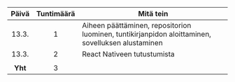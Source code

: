 Päivä | Tuntimäärä | Mitä tein
:---: | :---: | ---
13.3. | 1 | Aiheen päättäminen, repositorion luominen, tuntikirjanpidon aloittaminen, sovelluksen alustaminen
13.3. | 2 | React Nativeen tutustumista
 | | 
 **Yht** | 3 | 